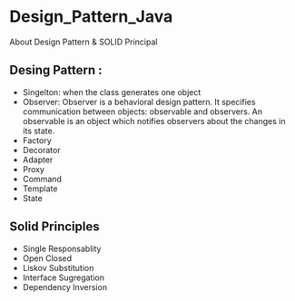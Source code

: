 # Design_Pattern_Java
About Design Pattern &amp; SOLID Principal
## Desing Pattern :
* Singelton: when the class generates one object 
* Observer: Observer is a behavioral design pattern. It specifies communication between objects: observable and observers. An observable is an object which             notifies observers about the changes in its state.
* Factory
* Decorator
* Adapter
* Proxy 
* Command
* Template
* State


## Solid Principles
* Single Responsablity 
* Open Closed
* Liskov Substitution
* Interface Sugregation
* Dependency Inversion
